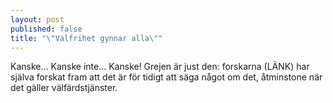```yaml
---
layout: post
published: false
title: "\"Valfrihet gynnar alla\""
---
```


Kanske... Kanske inte... Kanske! Grejen är just den: forskarna (LÄNK) har själva forskat fram att det är för tidigt att säga något om det, åtminstone när det gäller välfärdstjänster.
